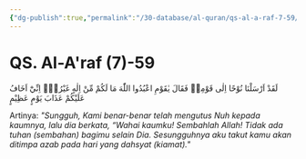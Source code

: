 ```yaml
---
{"dg-publish":true,"permalink":"/30-database/al-quran/qs-al-a-raf-7-59/"}
---
```



# QS. Al-A'raf (7)-59
لَقَدْ اَرْسَلْنَا نُوْحًا اِلٰى قَوْمِهٖ فَقَالَ يٰقَوْمِ اعْبُدُوا اللّٰهَ مَا لَكُمْ مِّنْ اِلٰهٍ غَيْرُهٗۗ اِنِّيْٓ اَخَافُ عَلَيْكُمْ عَذَابَ يَوْمٍ عَظِيْمٍ 

Artinya: *"Sungguh, Kami benar-benar telah mengutus Nuh kepada kaumnya, lalu dia berkata, “Wahai kaumku! Sembahlah Allah! Tidak ada tuhan (sembahan) bagimu selain Dia. Sesungguhnya aku takut kamu akan ditimpa azab pada hari yang dahsyat (kiamat)."*
